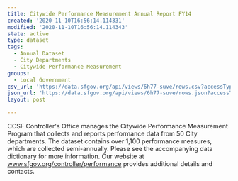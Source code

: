 ```yaml
---
title: Citywide Performance Measurement Annual Report FY14
created: '2020-11-10T16:56:14.114331'
modified: '2020-11-10T16:56:14.114343'
state: active
type: dataset
tags:
  - Annual Dataset
  - City Departments
  - Citywide Performance Measurement
groups:
  - Local Government
csv_url: 'https://data.sfgov.org/api/views/6h77-suve/rows.csv?accessType=DOWNLOAD'
json_url: 'https://data.sfgov.org/api/views/6h77-suve/rows.json?accessType=DOWNLOAD'
layout: post

---
```

CCSF Controller's Office manages the Citywide Performance Measurement Program that collects and reports performance data from 50 City departments. The dataset  contains over 1,100 performance measures, which are collected semi-annually.  Please see the accompanying data dictionary for more information.  Our website at www.sfgov.org/controller/performance provides additional details and contacts.
